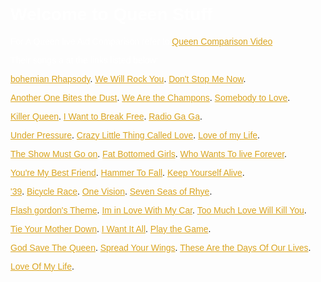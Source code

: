 <!DOCTYPE html>
<html>
<head>
<title>Queen</title>
<style>
    body {
        width: 120em;
        margin: 0 auto;
        font-family: Tahoma, Verdana, Arial, sans-serif;
	background-image: url('https://cdna.artstation.com/p/assets/images/images/001/896/452/large/torbjorn-toby-jorgensen-skarmavbild-2013-11-30-kl-17-22-21.jpg?1454398891');
	/*background-size: cover;*/
	 background-size: cover;
        background-repeat: yes-repeat;
   }
</style>
</head>
<body>
<h1 style="color:white">Welcome to Queen Stuff</h1>

<p style="color:White">For A Queen live Aid Comparison refer to
<a style="color:goldenrod"href="https://www.google.com/url?sa=t&rct=j&q=&esrc=s&source=video&cd=1&cad=rja&uact=8&ved=0ahUKEwjI6Jv7ioXjAhUHrFQKHUUGC10QtwIIKjAA&url=https%3A%2F%2Fwww.youtube.com%2Fwatch%3Fv%3D2cH5htm6T4E&usg=AOvVaw0P2O7IF1RN_SCW9pIqEVHe">Queen Comparison Video</a>.<br/>
<p style="color:white">Their songs a at the links listed below:


<p>
<a style="color:goldenrod"href="https://www.google.com/search?safe=strict&client=firefox-b-d&q=queen+bohemian+rhapsody&stick=H4sIAAAAAAAAAONgFuLQz9U3SMo2LFDi1U_XNzRMSauIjzfPMdISy0620s8tLc5M1k8sKsksLrEqzs9LL37EGMgt8PLHPWEpj0lrTl5jdOLCoVBIhYvNNa8ks6RSSIqLRwpujwaDFBcXnGfFpMHEs4hVvLA0NTVPISk_IzU3MzFPoSgjsaA4P6USAFktHp-hAAAA&sa=X&ved=0ahUKEwj8v9iUn4XjAhXzHDQIHdk3DAwQri4ILjAy">bohemian Rhapsody</a>.
<a style="color:goldenrod"href="https://www.google.com/search?safe=strict&client=firefox-b-d&q=queen+we+will+rock+you&stick=H4sIAAAAAAAAAONgFuLQz9U3SMo2LFDi0U_XNyw0zSrKzUoz1RLLTrbSzy0tzkzWTywqySwusSrOz0svfsQYyC3w8sc9YSmPSWtOXmN04sKhUEiFi801rySzpFJIiotHCm6NBoMUFxecZ8WkwcSziFWssDQ1NU-hPFWhPDMnR6EoPzlboTK_FACMRz1hnwAAAA&sa=X&ved=0ahUKEwj8v9iUn4XjAhXzHDQIHdk3DAwQri4IMTAz">We Will Rock You</a>.
<a style="color:goldenrod"href="https://www.google.com/search?safe=strict&client=firefox-b-d&q=queen+don%27t+stop+me+now&stick=H4sIAAAAAAAAAONgFuLQz9U3SMo2LFDi0U_XNyw0zUqzzDC00BLLTrbSzy0tzkzWTywqySwusSrOz0svfsQYyC3w8sc9YSmPSWtOXmN04sKhUEiFi801rySzpFJIiotHCm6NBoMUFxecZ8WkwcSziFW8sDQ1NU8hJT9PvUShuCS_QCE3VSEvvxwApmN15qAAAAA&sa=X&ved=0ahUKEwj8v9iUn4XjAhXzHDQIHdk3DAwQri4INDA0">Don't Stop Me Now</a>.</p>
<a style="color:goldenrod"href="https://www.google.com/search?safe=strict&client=firefox-b-d&q=queen+another+one+bites+the+dust&stick=H4sIAAAAAAAAAONgFuLQz9U3SMo2LFDi1U_XNzRMNi3Kjq9MztMSy0620s8tLc5M1k8sKsksLrEqzs9LL37EGMgt8PLHPWEpj0lrTl5jdOLCoVBIhYvNNa8ks6RSSIqLRwpujwaDFBcXnGfFpMHEs4hVobA0NTVPITEvvyQjtUghPy9VISmzJLVYAchVSCktLgEAeMJnmKoAAAA&sa=X&ved=0ahUKEwj8v9iUn4XjAhXzHDQIHdk3DAwQri4INzA1">Another One Bites the Dust</a>.
<a style="color:goldenrod"href="https://www.google.com/search?safe=strict&client=firefox-b-d&q=queen+we+are+the+champions&stick=H4sIAAAAAAAAAONgFuLQz9U3SMo2LFDi1U_XNzRMSSmPN8ooydESy0620s8tLc5M1k8sKsksLrEqzs9LL37EGMgt8PLHPWEpj0lrTl5jdOLCoVBIhYvNNa8ks6RSSIqLRwpujwaDFBcXnGfFpMHEs4hVqrA0NTVPoTxVIbEoVaEkI1UhOSMxtyAzP68YAHoyyzukAAAA&sa=X&ved=0ahUKEwj8v9iUn4XjAhXzHDQIHdk3DAwQri4IOjA2">We Are the Champons</a>.
<a style="color:goldenrod"href="https://www.google.com/search?safe=strict&client=firefox-b-d&q=queen+somebody+to+love&stick=H4sIAAAAAAAAAONgFuLQz9U3SMo2LFDi1U_XNzRMNsoryU1Jy9YSy0620s8tLc5M1k8sKsksLrEqzs9LL37EGMgt8PLHPWEpj0lrTl5jdOLCoVBIhYvNNa8ks6RSSIqLRwpujwaDFBcXnGfFpMHEs4hVrLA0NTVPoTg_NzUpP6VSoSRfISe_LBUAc5tR3aAAAAA&sa=X&ved=0ahUKEwj8v9iUn4XjAhXzHDQIHdk3DAwQri4IPTA3">Somebody to Love</a>.</p>
<a style="color:goldenrod"href="https://www.google.com/search?safe=strict&client=firefox-b-d&q=queen+killer+queen&stick=H4sIAAAAAAAAAONgFuLQz9U3SMo2LFDi0U_XNyw2MM2KN7Es0RLLTrbSzy0tzkzWTywqySwusSrOz0svfsQYyC3w8sc9YSmPSWtOXmN04sKhUEiFi801rySzpFJIiotHCm6NBoMUFxecZ8WkwcSziFWosDQ1NU8hOzMnJ7VIAcwBAIOdWVmbAAAA&sa=X&ved=0ahUKEwj8v9iUn4XjAhXzHDQIHdk3DAwQri4IQDA4">Killer Queen</a>.
<a style="color:goldenrod"href="https://www.google.com/search?safe=strict&client=firefox-b-d&q=queen+i+want+to+break+free&stick=H4sIAAAAAAAAAONgFuLQz9U3SMo2LFDi1U_XNzRMq4xPS8k2N9MSy0620s8tLc5M1k8sKsksLrEqzs9LL37EGMgt8PLHPWEpj0lrTl5jdOLCoVBIhYvNNa8ks6RSSIqLRwpujwaDFBcXnGfFpMHEs4hVqrA0NTVPIVOhPDGvRKEkXyGpKDUxWyGtKDUVAD6QEaekAAAA&sa=X&ved=0ahUKEwj8v9iUn4XjAhXzHDQIHdk3DAwQri4IQzA5">I Want to Break Free</a>.
<a style="color:goldenrod"href="https://www.google.com/search?safe=strict&client=firefox-b-d&q=queen+radio+ga+ga&stick=H4sIAAAAAAAAAONgFuLQz9U3SMo2LFDi1U_XNzRMNo23MCs3KdYSy0620s8tLc5M1k8sKsksLrEqzs9LL37EGMgt8PLHPWEpj0lrTl5jdOLCoVBIhYvNNa8ks6RSSIqLRwpujwaDFBcXnGfFpMHEs4hVsLA0NTVPoSgxJTNfIT0RiACId8lomwAAAA&sa=X&ved=0ahUKEwj8v9iUn4XjAhXzHDQIHdk3DAwQri4IRjA6">Radio Ga Ga</a>.</p>
<a style="color:goldenrod"href="https://www.google.com/search?safe=strict&client=firefox-b-d&q=queen+under+pressure&stick=H4sIAAAAAAAAAONgFuLQz9U3SMo2LFDi1U_XNzRMMzIzT88qttQSy0620s8tLc5M1k8sKsksLrEqzs9LL37EGMgt8PLHPWEpj0lrTl5jdOLCoVBIhYvNNa8ks6RSSIqLRwpujwaDFBcXnGfFpMHEs4hVpLA0NTVPoTQvJbVIoaAotbi4tCgVANDZEbeeAAAA&sa=X&ved=0ahUKEwj8v9iUn4XjAhXzHDQIHdk3DAwQri4ISTA7">Under Pressure</a>.
<a style="color:goldenrod"href="https://www.google.com/search?safe=strict&client=firefox-b-d&q=queen+crazy+little+thing+called+love&stick=H4sIAAAAAAAAAONgFuLQz9U3SMo2LFDi0U_XNyw2MDPNTcuO1xLLTrbSzy0tzkzWTywqySwusSrOz0svfsQYyC3w8sc9YSmPSWtOXmN04sKhUEiFi801rySzpFJIiotHCm6NBoMUFxecZ8WkwcSziFWlsDQ1NU8huSixqlIhJ7OkJCdVoSQjMy9dITkxJyc1RSEnvywVALBN1ACtAAAA&sa=X&ved=0ahUKEwj8v9iUn4XjAhXzHDQIHdk3DAwQri4ITDA8">Crazy Little Thing Called Love</a>.
<a style="color:goldenrod"href="https://www.google.com/search?safe=strict&client=firefox-b-d&q=queen+love+of+my+life&stick=H4sIAAAAAAAAAONgFuLQz9U3SMo2LFDi1U_XNzRMNjdMyctNSdESy0620s8tLc5M1k8sKsksLrEqzs9LL37EGMgt8PLHPWEpj0lrTl5jdOLCoVBIhYvNNa8ks6RSSIqLRwpujwaDFBcXnGfFpMHEs4hVtLA0NTVPISe_LFUhP00ht1IhJzMtFQDB8I-SnwAAAA&sa=X&ved=0ahUKEwj8v9iUn4XjAhXzHDQIHdk3DAwQri4ITzA9">Love of my Life</a>.</p>
<a style="color:goldenrod"href="https://www.google.com/search?safe=strict&client=firefox-b-d&q=queen+the+show+must+go+on&stick=H4sIAAAAAAAAAONgFuLQz9U3SMo2LFDi1U_XNzRMMzKzyM0xzNASy0620s8tLc5M1k8sKsksLrEqzs9LL37EGMgt8PLHPWEpj0lrTl5jdOLCoVBIhYvNNa8ks6RSSIqLRwpujwaDFBcXnGfFpMHEs4hVsrA0NTVPoSQjVaE4I79cAWhciUJ6vkJ-HgCiXIaaowAAAA&sa=X&ved=0ahUKEwj8v9iUn4XjAhXzHDQIHdk3DAwQri4IUjA-">The Show Must Go on</a>.
<a style="color:goldenrod"href="https://www.google.com/search?safe=strict&client=firefox-b-d&q=queen+fat+bottomed+girls&stick=H4sIAAAAAAAAAONgFuLQz9U3SMo2LFDi1U_XNzRMNsqOLzM0z9ISy0620s8tLc5M1k8sKsksLrEqzs9LL37EGMgt8PLHPWEpj0lrTl5jdOLCoVBIhYvNNa8ks6RSSIqLRwpujwaDFBcXnGfFpMHEs4hVorA0NTVPIS2xRCEpv6QkPzc1RSE9syinGAAI81j8ogAAAA&sa=X&ved=0ahUKEwj8v9iUn4XjAhXzHDQIHdk3DAwQri4IVTA_">Fat Bottomed Girls</a>.
<a style="color:goldenrod"href="https://www.google.com/search?safe=strict&client=firefox-b-d&q=queen+who+wants+to+live+forever&stick=H4sIAAAAAAAAAONgFuLQz9U3SMo2LFDi0U_XNyw0zTIpNypM0hLLTrbSzy0tzkzWTywqySwusSrOz0svfsQYyC3w8sc9YSmPSWtOXmN04sKhUEiFi801rySzpFJIiotHCm6NBoMUFxecZ8WkwcSziFW-sDQ1NU-hPCNfoTwxr6RYoSRfISezLFUhLb8otSy1CADYoUUAqAAAAA&sa=X&ved=0ahUKEwj8v9iUn4XjAhXzHDQIHdk3DAwQri4IWDBA">Who Wants To live Forever</a>.</p>
<a style="color:goldenrod"href="https://www.google.com/search?safe=strict&client=firefox-b-d&q=queen+you%27re+my+best+friend&stick=H4sIAAAAAAAAAONgFuLQz9U3SMo2LFDi0U_XNyw0zTJON8ku0hLLTrbSzy0tzkzWTywqySwusSrOz0svfsQYyC3w8sc9YSmPSWtOXmN04sKhUEiFi801rySzpFJIiotHCm6NBoMUFxecZ8WkwcSziFW6sDQ1NU-hMr9UvShVIbdSISm1uEQhrSgzNS8FAEVoaaGkAAAA&sa=X&ved=0ahUKEwj8v9iUn4XjAhXzHDQIHdk3DAwQri4IWzBB">You're My Best Friend</a>.
<a style="color:goldenrod"href="https://www.google.com/search?safe=strict&client=firefox-b-d&q=queen+hammer+to+fall&stick=H4sIAAAAAAAAAONgFuLQz9U3SMo2LFDi1U_XNzRMSakwLM8zrtASy0620s8tLc5M1k8sKsksLrEqzs9LL37EGMgt8PLHPWEpj0lrTl5jdOLCoVBIhYvNNa8ks6RSSIqLRwpujwaDFBcXnGfFpMHEs4hVpLA0NTVPISMxNze1SKEkXyEtMScHAEIpdvKeAAAA&sa=X&ved=0ahUKEwj8v9iUn4XjAhXzHDQIHdk3DAwQri4IXjBC">Hammer To Fall</a>.
<a style="color:goldenrod"href="https://www.google.com/search?safe=strict&client=firefox-b-d&q=queen+keep+yourself+alive&stick=H4sIAAAAAAAAAONgFuLQz9U3SMo2LFDi1U_XNzRMNsorqjSrSNMSy0620s8tLc5M1k8sKsksLrEqzs9LL37EGMgt8PLHPWEpj0lrTl5jdOLCoVBIhYvNNa8ks6RSSIqLRwpujwaDFBcXnGfFpMHEs4hVsrA0NTVPITs1tUChMr-0qDg1J00hMSezLBUAuTZJgKMAAAA&sa=X&ved=0ahUKEwj8v9iUn4XjAhXzHDQIHdk3DAwQri4IYTBD">Keep Yourself Alive</a>.</p>
<a style="color:goldenrod"href="https://www.google.com/search?safe=strict&client=firefox-b-d&q=queen+%2739&stick=H4sIAAAAAAAAAONgFuLQz9U3SMo2LFDi0U_XNyw2MC0xLDfJ0BLLTrbSzy0tzkzWTywqySwusSrOz0svfsQYyC3w8sc9YSmPSWtOXmN04sKhUEiFi801rySzpFJIiotHCm6NBoMUFxecZ8WkwcSziJWzsDQ1NU9B3dgSAFf5jgySAAAA&sa=X&ved=0ahUKEwj8v9iUn4XjAhXzHDQIHdk3DAwQri4IZDBE">'39</a>.
<a style="color:goldenrod"href="https://www.google.com/search?safe=strict&client=firefox-b-d&q=queen+bicycle+race&stick=H4sIAAAAAAAAAONgFuLQz9U3SMo2LFDi1U_XNzRMNo0vMEkvTtYSy0620s8tLc5M1k8sKsksLrEqzs9LL37EGMgt8PLHPWEpj0lrTl5jdOLCoVBIhYvNNa8ks6RSSIqLRwpujwaDFBcXnGfFpMHEs4hVqLA0NTVPISkzuTI5J1WhKDE5FQDc-rj_nAAAAA&sa=X&ved=0ahUKEwj8v9iUn4XjAhXzHDQIHdk3DAwQri4IZzBF">Bicycle Race</a>.
<a style="color:goldenrod"href="https://www.google.com/search?safe=strict&client=firefox-b-d&q=queen+one+vision&stick=H4sIAAAAAAAAAONgFuLQz9U3SMo2LFDi1U_XNzRMLi40yMk1NtcSy0620s8tLc5M1k8sKsksLrEqzs9LL37EGMgt8PLHPWEpj0lrTl5jdOLCoVBIhYvNNa8ks6RSSIqLRwpujwaDFBcXnGfFpMHEs4hVoLA0NTVPIT8vVaEsszgzPw8Ay-cI_JoAAAA&sa=X&ved=0ahUKEwj8v9iUn4XjAhXzHDQIHdk3DAwQri4IajBG">One Vision</a>.
<a style="color:goldenrod"href="https://www.google.com/search?safe=strict&client=firefox-b-d&q=queen+seven+seas+of+rhye%E2%80%A6&stick=H4sIAAAAAAAAAONgFuLQz9U3SMo2LFDi1U_XNzRMNo0vyKrKMtMSy0620s8tLc5M1k8sKsksLrEqzs9LL37EGMgt8PLHPWEpj0lrTl5jdOLCoVBIhYvNNa8ks6RSSIqLRwpujwaDFBcXnGfFpMHEs4hVurA0NTVPoTi1DEwmFivkpykUZVSmPmpYBgCwqHpXpQAAAA&sa=X&ved=0ahUKEwj8v9iUn4XjAhXzHDQIHdk3DAwQri4IbTBH">Seven Seas of Rhye</a>.</p>
<a style="color:goldenrod"href="https://www.google.com/search?safe=strict&client=firefox-b-d&q=queen+flash%27s+theme&stick=H4sIAAAAAAAAAONgFuLQz9U3SMo2LFDi0U_XNyw2MC1MM0ky0xLLTrbSzy0tzkzWTywqySwusSrOz0svfsQYyC3w8sc9YSmPSWtOXmN04sKhUEiFi801rySzpFJIiotHCm6NBoMUFxecZ8WkwcSziFW4sDQ1NU8hLSexOEO9WKEkIzU3FQD2ls7_nAAAAA&sa=X&ved=0ahUKEwj8v9iUn4XjAhXzHDQIHdk3DAwQri4IcDBI">Flash gordon's Theme</a>.
<a style="color:goldenrod"href="https://www.google.com/search?safe=strict&client=firefox-b-d&q=queen+i%27m+in+love+with+my+car&stick=H4sIAAAAAAAAAONgFuLQz9U3SMo2LFDi1U_XNzRMNi3Kji-pstASy0620s8tLc5M1k8sKsksLrEqzs9LL37EGMgt8PLHPWEpj0lrTl5jdOLCoVBIhYvNNa8ks6RSSIqLRwpujwaDFBcXnGfFpMHEs4hVtrA0NTVPIVM9VyEzTyEnvyxVoTyzJEMht1IhObEIAJan4AKnAAAA&sa=X&ved=0ahUKEwj8v9iUn4XjAhXzHDQIHdk3DAwQri4IczBJ">Im in Love With My Car</a>.
<a style="color:goldenrod"href="https://www.google.com/search?safe=strict&client=firefox-b-d&q=queen+too+much+love+will+kill+you&stick=H4sIAAAAAAAAAONgFuLQz9U3SMo2LFDi1U_XNzRMNsorykvKrdISy0620s8tLc5M1k8sKsksLrEqzs9LL37EGMgt8PLHPWEpj0lrTl5jdOLCoVBIhYvNNa8ks6RSSIqLRwpujwaDFBcXnGfFpMHEs4hVsbA0NTVPoSQ_XyG3NDlDISe_LFWhPDMnRyEbRFTmlwIArn7DR6sAAAA&sa=X&ved=0ahUKEwj8v9iUn4XjAhXzHDQIHdk3DAwQri4IdjBK">Too Much Love Will Kill You</a>.</p>
<a style="color:goldenrod"href="https://www.google.com/search?safe=strict&client=firefox-b-d&q=queen+tie+your+mother+down&stick=H4sIAAAAAAAAAONgFuLQz9U3SMo2LFDi0U_XNyw0zUozq8jJ0BLLTrbSzy0tzkzWTywqySwusSrOz0svfsQYyC3w8sc9YSmPSWtOXmN04sKhUEiFi801rySzpFJIiotHCm6NBoMUFxecZ8WkwcSziFWqsDQ1NU-hJDNVoTK_tEghN78kI7VIISW_PA8A3ZCO_qMAAAA&sa=X&ved=0ahUKEwj8v9iUn4XjAhXzHDQIHdk3DAwQri4IeTBL">Tie Your Mother Down</a>.
<a style="color:goldenrod"href="https://www.google.com/search?safe=strict&client=firefox-b-d&q=queen+i+want+it+all&stick=H4sIAAAAAAAAAONgFuLQz9U3SMo2LFDi1U_XNzRMNo1PySkrL9ESy0620s8tLc5M1k8sKsksLrEqzs9LL37EGMgt8PLHPWEpj0lrTl5jdOLCoVBIhYvNNa8ks6RSSIqLRwpujwaDFBcXnGfFpMHEs4hVuLA0NTVPIVOhPDGvRCGzRCExJwcAaH24i50AAAA&sa=X&ved=0ahUKEwj8v9iUn4XjAhXzHDQIHdk3DAwQri4IfDBM">I Want It All</a>.
<a style="color:goldenrod"href="https://www.google.com/search?safe=strict&client=firefox-b-d&q=queen+play+the+game&stick=H4sIAAAAAAAAAONgFuLQz9U3SMo2LFDi1U_XNzRMSamwSEmJz9ASy0620s8tLc5M1k8sKsksLrEqzs9LL37EGMgt8PLHPWEpj0lrTl5jdOLCoVBIhYvNNa8ks6RSSIqLRwpujwaDFBcXnGfFpMHEs4hVuLA0NTVPoSAnsVKhJCNVIT0xNxUAeMQgEp0AAAA&sa=X&ved=0ahUKEwj8v9iUn4XjAhXzHDQIHdk3DAwQri4IfzBN">Play the Game</a>.</p>
<a style="color:goldenrod"href="https://www.google.com/search?safe=strict&client=firefox-b-d&q=queen+god+save+the+queen&stick=H4sIAAAAAAAAAONgFuLQz9U3SMo2LFDi0U_XNyw0zSg0LTZP1xLLTrbSzy0tzkzWTywqySwusSrOz0svfsQYyC3w8sc9YSmPSWtOXmN04sKhUEiFi801rySzpFJIiotHCm6NBoMUFxecZ8WkwcSziFWisDQ1NU8hPT9FoTixLFWhJCNVASwEANNwg36hAAAA&sa=X&ved=0ahUKEwj8v9iUn4XjAhXzHDQIHdk3DAwQri4IggEwTg">God Save The Queen</a>.
<a style="color:goldenrod"href="https://www.google.com/search?safe=strict&client=firefox-b-d&q=queen+spread+your+wings&stick=H4sIAAAAAAAAAONgFuLQz9U3SMo2LFDi1U_XNzRMNiowyStJLtYSy0620s8tLc5M1k8sKsksLrEqzs9LL37EGMgt8PLHPWEpj0lrTl5jdOLCoVBIhYvNNa8ks6RSSIqLRwpujwaDFBcXnGfFpMHEs4hVvLA0NTVPobigKDUxRaEyv7RIoTwTaAgASJwUnaEAAAA&sa=X&ved=0ahUKEwj8v9iUn4XjAhXzHDQIHdk3DAwQri4IhQEwTw">Spread Your Wings</a>.
<a style="color:goldenrod"href="https://www.google.com/search?safe=strict&client=firefox-b-d&q=queen+these+are+the+days+of+our+lives&stick=H4sIAAAAAAAAAONgFuLQz9U3SMo2LFDi0U_XNyw0zUquMsi20BLLTrbSzy0tzkzWTywqySwusSrOz0svfsQYyC3w8sc9YSmPSWtOXmN04sKhUEiFi801rySzpFJIiotHCm6NBoMUFxecZ8WkwcSziFW1sDQ1NU-hJCO1OFUhsSgVxFJISawsVshPU8gvLVLIySxLLQYAyMa5Oa4AAAA&sa=X&ved=0ahUKEwj8v9iUn4XjAhXzHDQIHdk3DAwQri4IiAEwUA">These Are the Days Of Our Lives</a>.</p>
<a style="color:goldenrod"href="https://www.google.com/search?safe=strict&client=firefox-b-d&q=queen+love+of+my+life&stick=H4sIAAAAAAAAAONgFuLQz9U3SMo2LFDi1U_XNzRMNjdMyctNSdESy0620s8tLc5M1k8sKsksLrEqzs9LL37EGMgt8PLHPWEpj0lrTl5jdOLCoVBIhYvNNa8ks6RSSIqLRwpujwaDFBcXnGfFpMHEs4hVtLA0NTVPISe_LFUhP00ht1IhJzMtFQDB8I-SnwAAAA&sa=X&ved=0ahUKEwj8v9iUn4XjAhXzHDQIHdk3DAwQri4ITzA9">Love Of My Life</a>.




</body>
</html>
